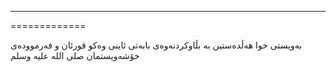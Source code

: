 -------------
=============

بەویستی خوا هەڵدەستین بە بڵاوکردنەوەی بابەتی ئاینی وەکو قورئان و فەرموودەی خۆشەویستمان صلی الله علیه وسلم
